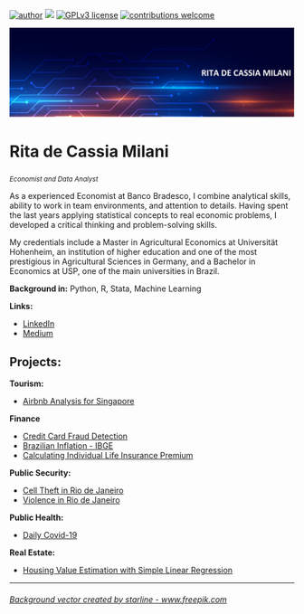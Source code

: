 



[![author](https://img.shields.io/badge/author-rmilani-red.svg)](https://www.linkedin.com/in/rita-de-cassia-m-59ab7451/) [![](https://img.shields.io/badge/python-3.7+-blue.svg)](https://www.python.org/downloads/release/python-365/) [![GPLv3 license](https://img.shields.io/badge/License-GPLv3-blue.svg)](http://perso.crans.org/besson/LICENSE.html) [![contributions welcome](https://img.shields.io/badge/contributions-welcome-brightgreen.svg?style=flat)](https://github.com/rafaelnduarte/portfolio/issues)

<p align="center">
  <img src="banner.jpg" >
  
</p>

# Rita de Cassia Milani
<sub>*Economist and Data Analyst*</sub>

As a experienced Economist at Banco Bradesco, I combine analytical skills, ability to work in team environments, and attention to details. Having spent the last years applying statistical concepts to real economic problems, I developed a critical thinking and problem-solving skills.

My credentials include a Master in Agricultural Economics at Universität Hohenheim, an institution of higher education and one of the most prestigious in Agricultural Sciences in Germany, and a Bachelor in Economics at USP, one of the main universities in Brazil. 

**Background in:** Python, R, Stata, Machine Learning

**Links:**
* [LinkedIn](https://www.linkedin.com/in/rita-de-cássia-milani-59ab7451/)
* [Medium](https://medium.com/@rita.milani)


## Projects:

**Tourism:**
* [Airbnb Analysis for Singapore](https://github.com/rita-milani/Air_Bnb_Singapore/blob/main/README.md)

**Finance**
* [Credit Card Fraud Detection](https://github.com/rita-milani/Credit_Card_Fraud_Detection/blob/main/README.md)
* [Brazilian Inflation - IBGE](https://github.com/rita-milani/Inflation_barchart/blob/main/README.md)
* [Calculating Individual Life Insurance Premium](https://github.com/rita-milani/Life_Insurance_PyCaret/blob/main/README.md) 

**Public Security:**
* [Cell Theft in Rio de Janeiro](https://github.com/rita-milani/Cell_Theft_Rio/blob/main/README.md)
* [Violence in Rio de Janeiro](https://github.com/rita-milani/Violence_in_Rio/blob/main/README.md)

**Public Health:**
* [Daily Covid-19](https://github.com/rita-milani/Daily_Covid/blob/main/README.md)

**Real Estate:**
* [Housing Value Estimation with Simple Linear Regression](https://github.com/rita-milani/Housing_Price_Linear_Regression/blob/main/README.md)



---

<h6><a href='https://www.freepik.com/vectors/background'>Background vector created by starline - www.freepik.com</a></h6>

